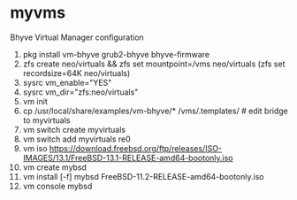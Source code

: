 # myvms
Bhyve Virtual Manager configuration

1. pkg install vm-bhyve grub2-bhyve bhyve-firmware
2. zfs create neo/virtuals && zfs set mountpoint=/vms neo/virtuals (zfs set recordsize=64K neo/virtuals)
3. sysrc vm_enable="YES"
4. sysrc vm_dir="zfs:neo/virtuals"
5. vm init
6. cp /usr/local/share/examples/vm-bhyve/* /vms/.templates/ # edit bridge to myvirtuals
7. vm switch create myvirtuals
8. vm switch add myvirtuals re0
9. vm iso https://download.freebsd.org/ftp/releases/ISO-IMAGES/13.1/FreeBSD-13.1-RELEASE-amd64-bootonly.iso
10. vm create mybsd
11. vm install [-f] mybsd FreeBSD-11.2-RELEASE-amd64-bootonly.iso
12. vm console mybsd


